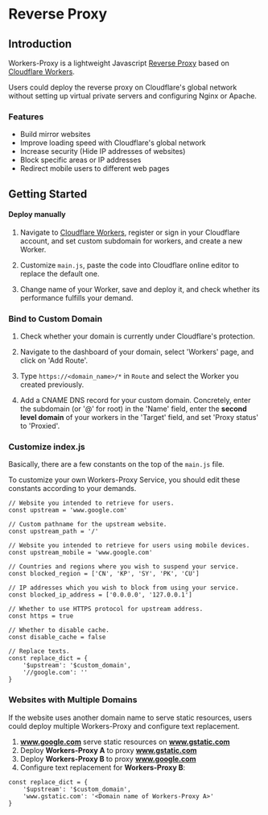 # Reverse Proxy

## Introduction

Workers-Proxy is a lightweight Javascript [Reverse Proxy](https://www.cloudflare.com/learning/cdn/glossary/reverse-proxy/) based on [Cloudflare Workers](https://workers.cloudflare.com/).

Users could deploy the reverse proxy on Cloudflare's global network without setting up virtual private servers and configuring Nginx or Apache.

### Features

* Build mirror websites
* Improve loading speed with Cloudflare's global network
* Increase security (Hide IP addresses of websites)
* Block specific areas or IP addresses
* Redirect mobile users to different web pages

## Getting Started

#### Deploy manually

1. Navigate to [Cloudflare Workers](https://workers.cloudflare.com), register or sign in your Cloudflare account, and set custom subdomain for workers, and create a new Worker.

2. Customize ```main.js```, paste the code into Cloudflare online editor to replace the default one.

3. Change name of your Worker, save and deploy it, and check whether its performance fulfills your demand.

### Bind to Custom Domain

1. Check whether your domain is currently under Cloudflare's protection.

2. Navigate to the dashboard of your domain, select 'Workers' page, and click on 'Add Route'.

3. Type `https://<domain_name>/*` in `Route` and select the Worker you created previously.

4. Add a CNAME DNS record for your custom domain. Concretely, enter the subdomain (or '@' for root) in the 'Name' field, enter the **second level domain** of your workers in the 'Target' field, and set 'Proxy status' to 'Proxied'.

### Customize index.js

Basically, there are a few constants on the top of the ```main.js``` file.

To customize your own Workers-Proxy Service, you should edit these constants according to your demands.

```
// Website you intended to retrieve for users.
const upstream = 'www.google.com'

// Custom pathname for the upstream website.
const upstream_path = '/'

// Website you intended to retrieve for users using mobile devices.
const upstream_mobile = 'www.google.com'

// Countries and regions where you wish to suspend your service.
const blocked_region = ['CN', 'KP', 'SY', 'PK', 'CU']

// IP addresses which you wish to block from using your service.
const blocked_ip_address = ['0.0.0.0', '127.0.0.1']

// Whether to use HTTPS protocol for upstream address.
const https = true

// Whether to disable cache.
const disable_cache = false

// Replace texts.
const replace_dict = {
    '$upstream': '$custom_domain',
    '//google.com': ''
}
```
### Websites with Multiple Domains

If the website uses another domain name to serve static resources, users could deploy multiple Workers-Proxy and configure text replacement.

1. **www.google.com** serve static resources on **www.gstatic.com**
2. Deploy **Workers-Proxy A** to proxy **www.gstatic.com**
3. Deploy **Workers-Proxy B** to proxy **www.google.com**
4. Configure text replacement for **Workers-Proxy B**:
```
const replace_dict = {
    '$upstream': '$custom_domain',
    'www.gstatic.com': '<Domain name of Workers-Proxy A>'
}
```
